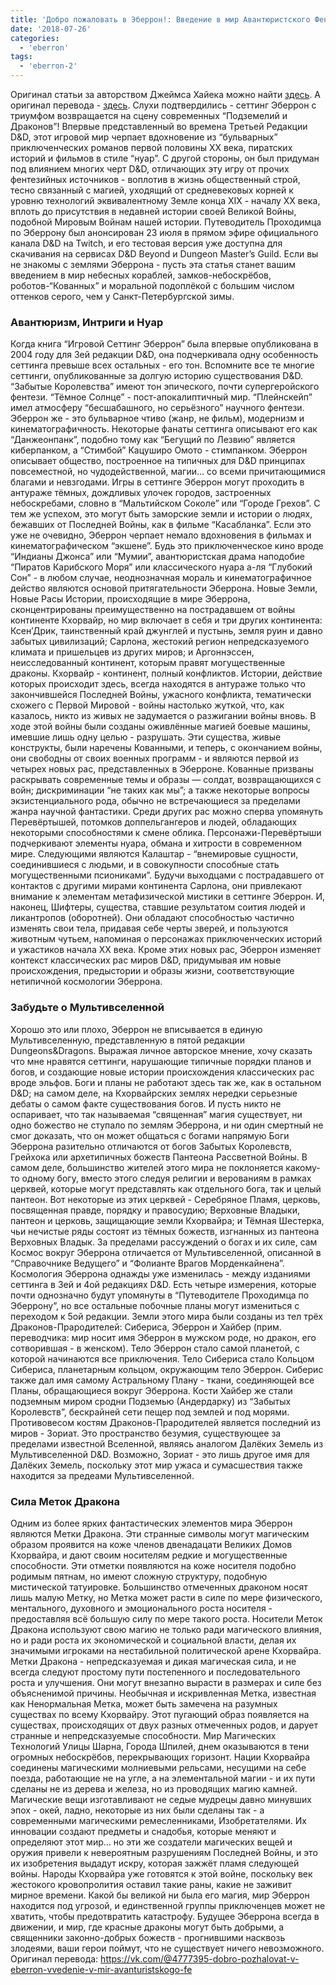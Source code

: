 ```yaml
---
title: 'Добро пожаловать в Эберрон!: Введение в мир Авантюристского Фентези'
date: '2018-07-26'
categories:
  - 'eberron'
tags:
  - 'eberron-2'
---
```


Оригинал статьи за авторством Джеймса Хайека можно найти [здесь](https://www.dndbeyond.com/posts/279-welcome-to-eberron-an-introduction-to-a-realm-of). А оригинал перевода - [здесь](https://vk.com/@4777395-dobro-pozhalovat-v-eberron-vvedenie-v-mir-avanturistskogo-fe). Слухи подтвердились - сеттинг Эберрон с триумфом возвращается на сцену современных “Подземелий и Драконов”! Впервые представленный во времена Третьей Редакции D&D, этот игровой мир черпает вдохновение из “бульварных” приключенческих романов первой половины ХХ века, пиратских историй и фильмов в стиле “нуар”. С другой стороны, он был придуман под влиянием многих черт D&D, отличающих эту игру от прочих фентезийных источников - воплотив в жизнь общественный строй, тесно связанный с магией, уходящий от средневековых корней к уровню технологий эквивалентному Земле конца XIX - началу XX века, вплоть до присутствия в недавней истории своей Великой Войны, подобной Мировым Войнам нашей истории. Путеводитель Проходимца по Эберрону был анонсирован 23 июля в прямом эфире официального канала D&D на Twitch, и его тестовая версия уже доступна для скачивания на сервисах D&D Beyond и Dungeon Master’s Guild. Если вы не знакомы с землями Эберрона - пусть эта статья станет вашим введением в мир небесных кораблей, замков-небоскрёбов, роботов-“Кованных” и моральной подоплёкой с большим числом оттенков серого, чем у Санкт-Петербургской зимы.

### Авантюризм, Интриги и Нуар

Когда книга “Игровой Сеттинг Эберрон” была впервые опубликована в 2004 году для 3ей редакции D&D, она подчеркивала одну особенность сеттинга превыше всех остальных - его тон. Вспомните все те многие сеттинги, опубликованные за долгую историю существования D&D. “Забытые Королевства” имеют тон эпического, почти супергеройского фентези. “Тёмное Солнце” - пост-апокалиптичный мир. “Плейнскейп” имел атмосферу “бесшабашного, но серьёзного” научного фентези. Эберрон же - это бульварное чтиво (жанр, не фильм), модернизм и кинематографичность. Некоторые фанаты сеттинга описывают его как “Данжеонпанк”, подобно тому как “Бегущий по Лезвию” является киберпанком, а “Стимбой” Кацуширо Омото - стимпанком. Эберрон описывает общество, построенное на типичных для D&D принципах повсеместной, но чудодейственной, магии… со всеми причитающимися благами и невзгодами. Игры в сеттинге Эберрон могут проходить в антураже тёмных, дождливых улочек городов, застроенных небоскребами, словно в “Мальтийском Соколе” или “Городе Грехов”. С тем же успехом, это могут быть заморские земли и истории о людях, бежавших от Последней Войны, как в фильме “Касабланка”. Если это уже не очевидно, Эберрон черпает немало вдохновения в фильмах и кинематографическом “экшене”. Будь это приключенческое кино вроде “Индианы Джонса” или “Мумии”, авантюристская драма наподобие “Пиратов Карибского Моря” или классического нуара а-ля “Глубокий Сон” - в любом случае, неоднозначная мораль и кинематографичное действо являются основой притягательности Эберрона. Новые Земли, Новые Расы Истории, происходящие в мире Эберрона, сконцентрированы преимущественно на пострадавшем от войны континенте Кхорвайр, но мир включает в себя и три других континента: Ксен’Дрик, таинственный край джунглей и пустынь, земля руин и давно забытых цивилизаций; Сарлона, жестокий регион непредсказуемого климата и пришельцев из других миров; и Аргоннэссен, неисследованный континент, которым правят могущественные драконы. Кхорвайр - континент, полный конфликтов. Истории, действие которых происходит здесь, всегда находятся в антураже только что закончившейся Последней Войны, ужасного конфликта, тематически схожего с Первой Мировой - войны настолько жуткой, что, как казалось, никто из живых не задумается о разжигании войны вновь. В ходе этой войны были созданы оживлённые магией боевые машины, имевшие лишь одну целью - разрушать. Эти существа, живые конструкты, были наречены Кованными, и теперь, с окончанием войны, они свободны от своих военных программ - и являются первой из четырех новых рас, представленных в Эберроне. Кованные призваны раскрывать современные темы и образы — солдат, возвращающихся с войн; дискриминации “не таких как мы”; а также некоторые вопросы экзистенциального рода, обычно не встречающиеся за пределами жанра научной фантастики. Среди других рас можно сперва упомянуть Перевёртышей, потомков доппельгангеров и людей, обладающих некоторыми способностями к смене облика. Персонажи-Перевёртыши подчеркивают элементы нуара, обмана и хитрости в современном мире. Следующими являются Калаштар - “внемировые сущности, соединившиеся с людьми, и в совокупности способные стать могущественными псиониками”. Будучи выходцами с пострадавшего от контактов с другими мирами континента Сарлона, они привлекают внимание к элементам метафизической мистики в сеттинге Эберрон. И, наконец, Шифтеры, существа, ставшие результатом соития людей и ликантропов (оборотней). Они обладают способностью частично изменять свои тела, придавая себе черты зверей, и пользуются животным чутьем, напоминая о персонажах приключенческих историй и ужастиков начала ХХ века. Кроме этих новых рас, Эберрон изменяет контекст классических рас миров D&D, придумывая им новые происхождения, предыстории и образы жизни, соответствующие нетипичной космологии Эберрона.

### Забудьте о Мультивселенной

Хорошо это или плохо, Эберрон не вписывается в единую Мультивселенную, представленную в пятой редакции Dungeons&Dragons. Выражая личное авторское мнение, хочу сказать что мне нравятся сеттинги, нарушающие типичные порядки планов и богов, и создающие новые истории происхождения классических рас вроде эльфов. Боги и планы не работают здесь так же, как в остальном D&D; на самом деле, на Кхорвайрских землях нередки серьезные дебаты о самом факте существования богов. И пусть никто не оспаривает, что так называемая “священная” магия существует, ни одно божество не ступало по землям Эберрона, и ни один смертный не смог доказать, что он может общаться с богами напрямую Боги Эберрона разительно отличаются от богов Забытых Королевств, Грейхока или архетипичных божеств Пантеона Рассветной Войны. В самом деле, большинство жителей этого мира не поклоняется какому-то одному богу, вместо этого следуя религии и верованиям в рамках церквей, которые могут представлять как отдельного бога, так и целый пантеон. Вот некоторые из этих церквей - Серебряное Пламя, церковь, посвященная правде, порядку и правосудию; Верховные Владыки, пантеон и церковь, защищающие земли Кхорвайра; и Тёмная Шестерка, чьи нечистые ряды состоят из тёмных божеств, изгнанных из пантеона Верховных Владык. За пределами рассуждений о богах и их силе, сам Космос вокруг Эберрона отличается от Мультивселенной, описанной в “Справочнике Ведущего” и “Фолианте Врагов Морденкайнена”. Космология Эберрона однажды уже изменилась - между изданиями сеттинга в 3ей и 4ой редакциях D&D. Есть четыре измерения, которые почти однозначно будут упомянуты в “Путеводителе Проходимца по Эберрону”, но все остальные побочные планы могут измениться с переходом к 5ой редакции. Земли этого мира были созданы из тел трёх Драконов-Прародителей: Сибериса, Эберрон и Хайбер (прим. переводчика: мир носит имя Эберрон в мужском роде, но дракон, его сотворившая - в женском). Тело Эберрон стало самой планетой, с которой начинаются все приключения. Тело Сибериса стало Кольцом Сибериса, планетарным кольцом, окружающим тело Эберрон. Сиберис также дал имя самому Астральному Плану - ткани, соединяющей все Планы, обращающиеся вокруг Эберрона. Кости Хайбер же стали подземным миром сродни Подземью (Андердарку) из “Забытых Королевств”, бескрайней сети пещер под землей и под морями. Противовесом костям Драконов-Прародителей является последний из миров - Зориат. Это пространство безумия, существующее за пределами известной Вселенной, являясь аналогом Далёких Земель из Мультивселенной D&D. Возможно, Зориат - это лишь другое имя для Далёких Земель, поскольку этот мир ужаса и сумасшествия также находится за предеами Мультивселенной.

### Сила Меток Дракона

Одним из более ярких фантастических элементов мира Эберрон являются Метки Дракона. Эти странные символы могут магическим образом проявится на коже членов двенадацати Великих Домов Кхорвайра, и дают своим носителям редкие и могущественные способности. Эти отметки появляются на коже носителя подобно родимым пятнам, но имеют сложную структуру, подобную мистической татуировке. Большинство отмеченных драконом носят лишь малую Метку, но Метка может расти в силе по мере физического, ментального, духовного и эмоционального роста носителя - предоставляя всё большую силу по мере такого роста. Носители Меток Дракона используют свою магию не только ради магического влияния, но и ради роста их экономической и социальной власти, делая их значимыми игроками на нестабильной политической арене Кхорвайра. Метки Дракона - непредсказуемая и дикая магическая сила, и не всегда следуют простому пути постепенного и последовательного роста и улучшения. Они могут внезапно вырасти в размерах и силе без объясненимой причины. Необычная и искривленная Метка, известная как Ненормальная Метка, может быть замечена на разумных существах по всему Кхорвайру. Этот пугающий образ появляется на существах, происходящих от двух разных отмеченных родов, и дарует странные и непредсказуемые способности. Мир Магических Технологий Улицы Шарна, Города Шпилей, днем оказываются в тени огромных небоскрёбов, перекрывающих горизонт. Нации Кхорвайра соединены магическими молниевыми рельсами, несущими на себе поезда, работающие не на угле, а на элементальной магии - и их пути сделаны не из дерева и железа, но из проводящих магию камней. Магические вещи изготавливают не седые мудрецы давно минувших эпох - окей, ладно, некоторые из них были сделаны так - а современными магическими ремесленниками, Изобретателями. Их инновации создают предметы и снадобья, которые меняют и определяют этот мир… но эти же создатели магических вещей и оружия привели к невероятным разрушениям Последней Войны, и это их изобретения выдадут искру, которая зажжёт пламя следующей войны. Народы Кхорвайра уже готовятся к этой войне, поскольку век жестокого кровопролития оставил такие раны, какие не заживит мирное времени. Какой бы великой ни была его магия, мир Эберрон находится под угрозой, и единственной группы приключенцев может не хватить, чтобы предотвратить катастрофу. Будущее Эберрона всегда в движении, и мир, где красные драконы могут быть добрыми, а священники законно-добрых божеств - прогнившими насквозь злодеями, ваши герои поймут, что не существует ничего невозможного. Оригинал перевода: https://vk.com/@4777395-dobro-pozhalovat-v-eberron-vvedenie-v-mir-avanturistskogo-fe
